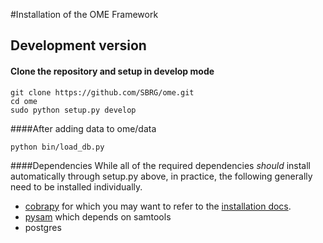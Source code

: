 #Installation of the OME Framework

## Development version

#### Clone the repository and setup in develop mode
```
git clone https://github.com/SBRG/ome.git
cd ome
sudo python setup.py develop
```

####After adding data to ome/data
```
python bin/load_db.py
```

####Dependencies
While all of the required dependencies *should* install automatically through setup.py above, in practice, the following generally need to be installed individually.
* [cobrapy](https://github.com/opencobra/cobrapy/blob/master/README.md) for which you may want to refer to the [installation docs](https://github.com/opencobra/cobrapy/blob/master/INSTALL.md).
* [pysam](https://github.com/pysam-developers/pysam) which depends on samtools
* postgres
